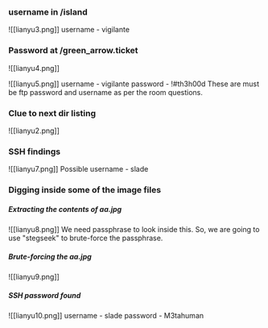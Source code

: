 ### username in /island
![[lianyu3.png]]
username - vigilante

### Password at /green_arrow.ticket
![[lianyu4.png]]

![[lianyu5.png]]
username - vigilante 
password - !#th3h00d
These are must be ftp password and username as per the room questions.
### Clue to next dir listing
![[lianyu2.png]]


### SSH findings
![[lianyu7.png]]
Possible username - slade

### Digging inside some of the image files

##### Extracting the contents of aa.jpg
![[lianyu8.png]]
We need passphrase to look inside this. So, we are going to use "stegseek" to brute-force the passphrase.

##### Brute-forcing the aa.jpg
![[lianyu9.png]]

##### SSH password found
![[lianyu10.png]]
username - slade
password - M3tahuman